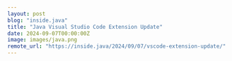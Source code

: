 ```yaml
---
layout: post
blog: "inside.java"
title: "Java Visual Studio Code Extension Update"
date: 2024-09-07T00:00:00Z
image: images/java.png
remote_url: "https://inside.java/2024/09/07/vscode-extension-update/"
---
```

